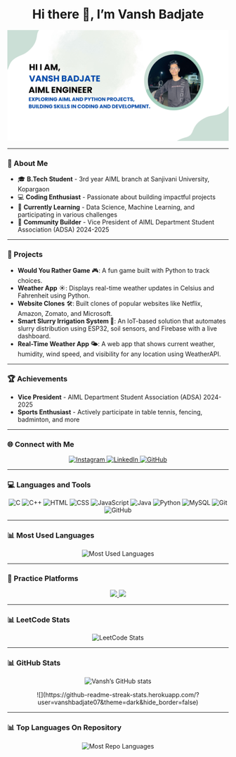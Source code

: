 <h1 align="center">Hi there 👋, I’m Vansh Badjate</h1>

<p align="center">
  <img src="https://github.com/vanshbadjate07/Amazon-Clone/blob/main/amazon.com/Banner.jpg" alt="Vansh Badjate's Image" width="1200" />
</p>

---

### 🔭 About Me
- 🎓 **B.Tech Student** - 3rd year AIML branch at Sanjivani University, Kopargaon
- 💻 **Coding Enthusiast** - Passionate about building impactful projects
- 🌱 **Currently Learning** - Data Science, Machine Learning, and participating in various challenges
- 🎯 **Community Builder** - Vice President of AIML Department Student Association (ADSA) 2024-2025

---

### 🚀 Projects
- **Would You Rather Game** 🎮: A fun game built with Python to track choices.
- **Weather App** ☀️: Displays real-time weather updates in Celsius and Fahrenheit using Python.
- **Website Clones** 🛠️: Built clones of popular websites like Netflix, Amazon, Zomato, and Microsoft.
- **Smart Slurry Irrigation System 🌾**: An IoT-based solution that automates slurry distribution using ESP32, soil sensors, and Firebase with a live dashboard.
- **Real-Time Weather App 🌤️**: A web app that shows current weather, humidity, wind speed, and visibility for any location using WeatherAPI.

---

### 🏆 Achievements
- **Vice President** - AIML Department Student Association (ADSA) 2024-2025
- **Sports Enthusiast** - Actively participate in table tennis, fencing, badminton, and more

---

### 🌐 Connect with Me
<p align="center">
  <a href="https://www.instagram.com/vansh_badjate07/">
    <img src="https://img.shields.io/badge/Instagram-%23E4405F.svg?&style=for-the-badge&logo=instagram&logoColor=white" alt="Instagram"/>
  </a>
  <a href="https://www.linkedin.com/in/vansh-badjate1008/">
    <img src="https://img.shields.io/badge/LinkedIn-%230077B5.svg?&style=for-the-badge&logo=linkedin&logoColor=white" alt="LinkedIn"/>
  </a>
  <a href="https://github.com/vanshbadjate07">
    <img src="https://img.shields.io/badge/GitHub-%23181717.svg?&style=for-the-badge&logo=github&logoColor=white" alt="GitHub"/>
  </a>
</p>

---

### 💻 Languages and Tools
<p align="center">
  <img src="https://img.shields.io/badge/C-00599C?style=for-the-badge&logo=c&logoColor=white" alt="C"/>
  <img src="https://img.shields.io/badge/C%2B%2B-00599C?style=for-the-badge&logo=cplusplus&logoColor=white" alt="C++"/>
  <img src="https://img.shields.io/badge/HTML5-E34F26?style=for-the-badge&logo=html5&logoColor=white" alt="HTML"/>
  <img src="https://img.shields.io/badge/CSS3-%231572B6.svg?style=for-the-badge&logo=css3&logoColor=white" alt="CSS"/>
  <img src="https://img.shields.io/badge/JavaScript-F7DF1E?style=for-the-badge&logo=javascript&logoColor=black" alt="JavaScript"/>
  <img src="https://img.shields.io/badge/Java-007396?style=for-the-badge&logo=java&logoColor=white" alt="Java"/>
  <img src="https://img.shields.io/badge/Python-3776AB?style=for-the-badge&logo=python&logoColor=white" alt="Python"/>
  <img src="https://img.shields.io/badge/MySQL-005C6C?style=for-the-badge&logo=mysql&logoColor=white" alt="MySQL"/>
  <img src="https://img.shields.io/badge/Git-F05032?style=for-the-badge&logo=git&logoColor=white" alt="Git"/>
  <img src="https://img.shields.io/badge/GitHub-181717?style=for-the-badge&logo=github&logoColor=white" alt="GitHub"/>
</p>

---

### 📊 Most Used Languages
<p align="center">
  <img src="https://github-readme-stats.vercel.app/api/top-langs/?username=vanshbadjate07&layout=compact&theme=radical" alt="Most Used Languages"/>
</p>

---

### 🧠 Practice Platforms

<p align="center">
  <a href="https://leetcode.com/vanshbadjate">
    <img src="https://img.shields.io/badge/LeetCode-%2300CC66.svg?&style=for-the-badge&logo=leetcode&logoColor=white"/>
  </a>
  <a href="https://www.hackerrank.com/badjatevansh1008">
    <img src="https://img.shields.io/badge/HackerRank-%232EC866.svg?&style=for-the-badge&logo=HackerRank&logoColor=white"/>
  </a>
</p>

---

### 📊 LeetCode Stats
<p align="center">
  <img src="https://leetcard.jacoblin.cool/vanshbadjate?theme=dark&font=Baloo+Bhai&ext=contest" alt="LeetCode Stats"/>
</p>

---

### 📊 GitHub Stats
<p align="center">
  <img src="https://github-readme-stats.vercel.app/api?username=vanshbadjate07&show_icons=true&theme=radical" alt="Vansh’s GitHub stats"/>
</p>

<p align="center">
  ![](https://github-readme-streak-stats.herokuapp.com/?user=vanshbadjate07&theme=dark&hide_border=false)
</p>


---


### 📊 Top Languages On Repository
<p align="center">
    <img align="center" src="http://github-profile-summary-cards.vercel.app/api/cards/repos-per-language?username=vanshbadjate07&theme=radical" alt="Most Repo Languages"/>
</p>



